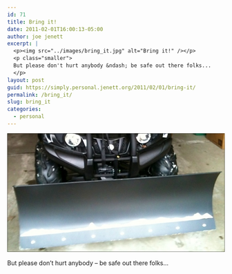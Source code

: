 ```yaml
---
id: 71
title: Bring it!
date: 2011-02-01T16:00:13-05:00
author: joe jenett
excerpt: |
  <p><img src="../images/bring_it.jpg" alt="Bring it!" /></p>
  <p class="smaller">
  But please don't hurt anybody &ndash; be safe out there folks...
  </p>
layout: post
guid: https://simply.personal.jenett.org/2011/02/01/bring-it/
permalink: /bring_it/
slug: bring_it
categories:
  - personal
---
```

<img src="../images/bring_it.jpg" alt="Bring it!" />

<p class="smaller">
  But please don’t hurt anybody &ndash; be safe out there folks...
</p>